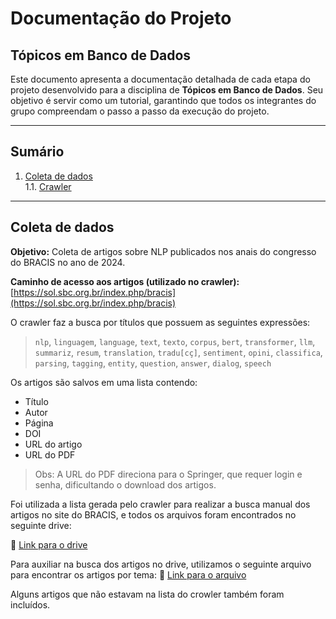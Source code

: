# Documentação do Projeto

## Tópicos em Banco de Dados

Este documento apresenta a documentação detalhada de cada etapa do projeto desenvolvido para a disciplina de **Tópicos em Banco de Dados**. Seu objetivo é servir como um tutorial, garantindo que todos os integrantes do grupo compreendam o passo a passo da execução do projeto.

---

## Sumário

1. [Coleta de dados](#coleta-de-dados)  
   1.1. [Crawler](#crawler)

---

## Coleta de dados

**Objetivo:** Coleta de artigos sobre NLP publicados nos anais do congresso do BRACIS no ano de 2024.

**Caminho de acesso aos artigos (utilizado no crawler):**  
[https://sol.sbc.org.br/index.php/bracis](https://sol.sbc.org.br/index.php/bracis)

O crawler faz a busca por títulos que possuem as seguintes expressões:

> `nlp`, `linguagem`, `language`, `text`, `texto`, `corpus`, `bert`, `transformer`, `llm`, `summariz`, `resum`, `translation`, `tradu[cç]`, `sentiment`, `opini`, `classifica`, `parsing`, `tagging`, `entity`, `question`, `answer`, `dialog`, `speech`

Os artigos são salvos em uma lista contendo:

- Título  
- Autor  
- Página  
- DOI  
- URL do artigo  
- URL do PDF

> Obs: A URL do PDF direciona para o Springer, que requer login e senha, dificultando o download dos artigos.

Foi utilizada a lista gerada pelo crawler para realizar a busca manual dos artigos no site do BRACIS, e todos os arquivos foram encontrados no seguinte drive:

🔗 [Link para o drive](https://drive.google.com/drive/folders/1WaGDb_3rEzs38MXeRXYyVVB7b0M0CBVC)

Para auxiliar na busca dos artigos no drive, utilizamos o seguinte arquivo para encontrar os artigos por tema:
🔗 [Link para o arquivo](https://drive.google.com/file/d/18VVKUG2H9K-i3GeqGUtburhT-Ez1XJwA/view)

Alguns artigos que não estavam na lista do crowler também foram incluídos.
